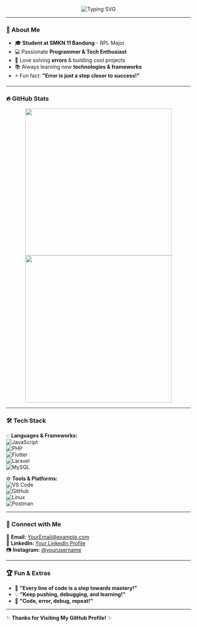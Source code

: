 <!-- Banner atau Header -->
<p align="center">
  <img src="https://readme-typing-svg.herokuapp.com?font=Fira+Code&pause=1000&color=F7B93E&width=435&lines=Hello,+I'm+Nadhif!;A+Passionate+Software+Developer;Welcome+to+My+GitHub+Profile!" alt="Typing SVG" />
</p>

---

### 👋 About Me 
- 🎓 **Student at SMKN 11 Bandung** - RPL Major  
- 💻 Passionate **Programmer & Tech Enthusiast**  
- 🚀 Love solving **errors** & building cool projects  
- 📚 Always learning new **technologies & frameworks**  
- ⚡ Fun fact: **"Error is just a step closer to success!"**  

---

### 🔥 GitHub Stats 
<p align="center">
  <img src="https://github-readme-streak-stats.herokuapp.com/?user=nadhiipp&theme=radical&hide_border=true" width="400" />
  <img src="https://github-readme-stats.vercel.app/api?username=nadhiipp&show_icons=true&theme=radical" width="400" />
</p>

---

### 🛠️ Tech Stack  
💡 **Languages & Frameworks:**  
![JavaScript](https://img.shields.io/badge/JavaScript-F7DF1E?style=for-the-badge&logo=javascript&logoColor=black)  
![PHP](https://img.shields.io/badge/PHP-777BB4?style=for-the-badge&logo=php&logoColor=white)  
![Flutter](https://img.shields.io/badge/Flutter-02569B?style=for-the-badge&logo=flutter&logoColor=white)  
![Laravel](https://img.shields.io/badge/Laravel-FF2D20?style=for-the-badge&logo=laravel&logoColor=white)  
![MySQL](https://img.shields.io/badge/MySQL-4479A1?style=for-the-badge&logo=mysql&logoColor=white)  

⚙️ **Tools & Platforms:**  
![VS Code](https://img.shields.io/badge/VS%20Code-007ACC?style=for-the-badge&logo=visual-studio-code&logoColor=white)  
![GitHub](https://img.shields.io/badge/GitHub-181717?style=for-the-badge&logo=github&logoColor=white)  
![Linux](https://img.shields.io/badge/Linux-FCC624?style=for-the-badge&logo=linux&logoColor=black)  
![Postman](https://img.shields.io/badge/Postman-FF6C37?style=for-the-badge&logo=postman&logoColor=white)  

---

### 🚀 Connect with Me  
📩 **Email:** [YourEmail@example.com](mailto:your.email@gmail.com)  
💼 **LinkedIn:** [Your LinkedIn Profile](https://linkedin.com/in/yourprofile)  
📷 **Instagram:** [@yourusername](https://instagram.com/yourusername)  

---

### 🏆 Fun & Extras  
- 🌟 **"Every line of code is a step towards mastery!"**  
- 💡 **"Keep pushing, debugging, and learning!"**  
- 🎯 **"Code, error, debug, repeat!"**  

---
✨ **Thanks for Visiting My GitHub Profile!** ✨  

